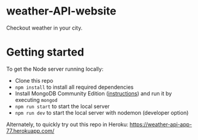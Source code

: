 # weather-API-website
 Checkout weather in your city.

# Getting started

To get the Node server running locally:

- Clone this repo
- `npm install` to install all required dependencies
- Install MongoDB Community Edition ([instructions](https://docs.mongodb.com/manual/installation/#tutorials)) and run it by executing `mongod`
- `npm run start` to start the local server
- `npm run dev` to start the local server with nodemon (developer option) 

Alternately, to quickly try out this repo in Heroku: https://weather-api-app-77.herokuapp.com/

